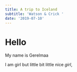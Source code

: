 ```yaml
---
title: A trip to Iceland
subtitle: 'Watson & Crick '
date: '2019-07-10'
---
```

  # Hello

  My name is Gerelmaa

  I am girl but little bit little nice *girl*, 


  